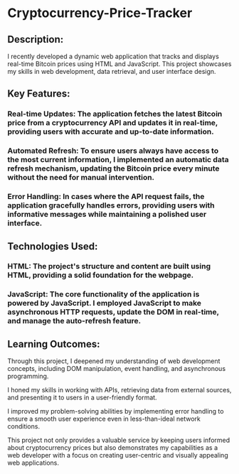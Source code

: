 # Cryptocurrency-Price-Tracker

## Description:
I recently developed a dynamic web application that tracks and displays real-time Bitcoin prices using HTML and JavaScript. This project showcases my skills in web development, data retrieval, and user interface design.

## Key Features:

### Real-time Updates: The application fetches the latest Bitcoin price from a cryptocurrency API and updates it in real-time, providing users with accurate and up-to-date information.

### Automated Refresh: To ensure users always have access to the most current information, I implemented an automatic data refresh mechanism, updating the Bitcoin price every minute without the need for manual intervention.

### Error Handling: In cases where the API request fails, the application gracefully handles errors, providing users with informative messages while maintaining a polished user interface.

## Technologies Used:

### HTML: The project's structure and content are built using HTML, providing a solid foundation for the webpage.

### JavaScript: The core functionality of the application is powered by JavaScript. I employed JavaScript to make asynchronous HTTP requests, update the DOM in real-time, and manage the auto-refresh feature.

## Learning Outcomes:

Through this project, I deepened my understanding of web development concepts, including DOM manipulation, event handling, and asynchronous programming.

I honed my skills in working with APIs, retrieving data from external sources, and presenting it to users in a user-friendly format.

I improved my problem-solving abilities by implementing error handling to ensure a smooth user experience even in less-than-ideal network conditions.

This project not only provides a valuable service by keeping users informed about cryptocurrency prices but also demonstrates my capabilities as a web developer with a focus on creating user-centric and visually appealing web applications.
